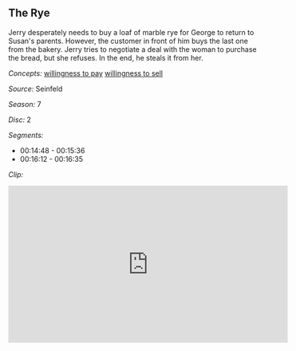 ## The Rye

Jerry desperately needs to buy a loaf of marble rye for George to return to Susan's parents.  However, the customer in front of him buys the last one from the bakery.  Jerry tries to negotiate a deal with the woman to purchase the bread, but she refuses.  In the end, he steals it from her.

*Concepts:*
[willingness to pay](/concept/willingness-to-pay/)
[willingness to sell](/concept/willingness-to-sell/)

*Source:* Seinfeld

*Season:* 7

*Disc:* 2

*Segments:*

 * 00:14:48 - 00:15:36
 * 00:16:12 - 00:16:35

*Clip:*

<iframe width="560" height="315" src="https://criticalcommons.org/embed?m=Mxmn1FsG5" frameborder="0" allowfullscreen></iframe>
